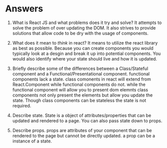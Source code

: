 # Answers

1.  What is React JS and what problems does it try and solve? It attempts to solve the problem of over updating the DOM. It also strives to provide solutions that allow code to be dry with the usage of components. 

1.  What does it mean to _think_ in react? It means to utilize the react library as best as possible. Because you can create components you would typically look at a desgin and break it up into potential components. You would also identify where your state should live and how it is updated. 

1.  Briefly describe some of the differences between a Class/Stateful component and a Functional/Presentational component. functional components lack a state. class comonents in react will extend from React.Component while functional components do not. while the functional component will allow you to present dom elemnts  class components not only present the elements but allow you update the state. Though class components can be stateless the state is not required. 

1.  Describe state.
    State is a object of attributes/properties that can be updated and rendered to a page. You can also pass state down to props. 

1.  Describe props.
props are attributes of your component that can be rendered to the page but cannot be directly updated. a prop can be a instance of a state. 
